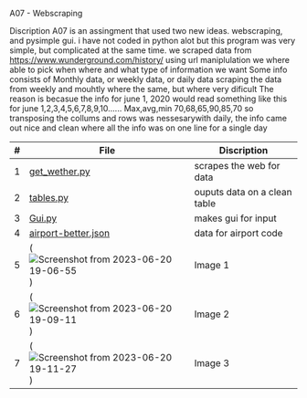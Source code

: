 A07 - Webscraping


Discription
A07 is an assingment that used two new ideas. webscraping, and pysimple gui. i have not coded in python alot but this program was very simple, but complicated at the same time. 
we scraped data from https://www.wunderground.com/history/
using url maniplulation we where able to pick when where and what type of information we want
Some info consists of Monthly data, or weekly data, or daily data
scraping the data from weekly and mouhtly where the same, but where very dificult
The reason is becasue the info for june 1, 2020 would read something like this for
june 1,2,3,4,5,6,7,8,9,10...... Max,avg,min 70,68,65,90,85,70
so transposing the collums and rows was nessesarywith daily, the info came out nice and clean where all the info was on one line for a single day


|   #   | File        |Discription             | 
| :---: | ----------- | ---------------------- |
|   1   |[get_wether.py](get_weather.py) | scrapes the web for data|
|  2    | [tables.py](table.py)| ouputs data on a clean table|
| 3| [Gui.py](Gui.py)|makes gui for input|
| 4|[airport-better.json](airport-better.json)|data for airport code|
|5| (![Screenshot from 2023-06-20 19-06-55](https://github.com/Goldentimsteer/4883-SoftwareTools-Lockhart/assets/70359061/89f8b2de-3943-49b5-a3c9-292fb323bed2))|Image 1|
|6| (![Screenshot from 2023-06-20 19-09-11](https://github.com/Goldentimsteer/4883-SoftwareTools-Lockhart/assets/70359061/89e3f08f-ae36-4871-ae56-271c13a43ef2))|Image 2|
|7| (![Screenshot from 2023-06-20 19-11-27](https://github.com/Goldentimsteer/4883-SoftwareTools-Lockhart/assets/70359061/969fb0aa-b8ba-45b8-9bf6-57911520e383))|Image 3|

